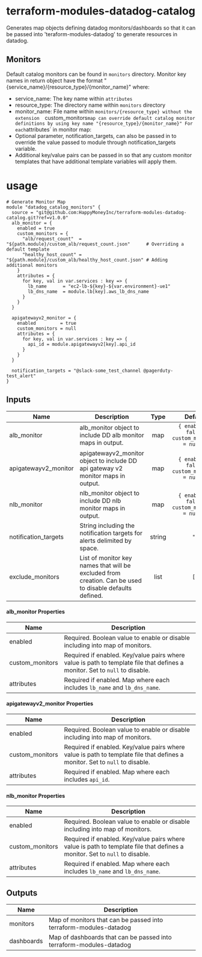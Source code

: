 # terraform-modules-datadog-catalog
Generates map objects defining datadog monitors/dashboards so that it can be passed into 'teraform-modules-datadog' to generate resources in datadog.

## Monitors
Default catalog monitors can be found in `monitors` directory.
Monitor key names in return object have the format "{service_name}/{resource_type}/{monitor_name}" where:
- service_name: The key name within `attributes`
- resource_type: The directory name within `monitors` directory
- monitor_name: File name within `monitors/{resource_type} without the extension 
`custom_monitors` map can override default catalog monitor definitions by using key name "{resource_type}/{monitor_name}"
For each `attributes` in monitor map:
- Optional parameter, notification_targets, can also be passed in to override the value passed to module through notification_targets variable.
- Additional key/value pairs can be passed in so that any custom monitor templates that have additional template variables will apply them.

# usage #
```hcl
# Generate Monitor Map
module "datadog_catalog_monitors" {
  source = "git@github.com:HappyMoneyInc/terraform-modules-datadog-catalog.git?ref=v1.0.0"
  alb_monitor = {
    enabled = true
    custom_monitors = {
      "alb/request_count"  = "${path.module}/custom_alb/request_count.json"      # Overriding a default template
      "healthy_host_count" = "${path.module}/custom_alb/healthy_host_count.json" # Adding additional monitors
    }
    attributes = {
      for key, val in var.services : key => {
        lb_name      = "ec2-lb-${key}-${var.environment}-ue1"
        lb_dns_name  = module.lb[key].aws_lb_dns_name
      }
    }
  }

  apigatewayv2_monitor = {
    enabled         = true
    custom_monitors = null
    attributes = {
      for key, val in var.services : key => {
        api_id = module.apigatewayv2[key].api_id
      }
    }
  }

  notification_targets = "@slack-some_test_channel @pagerduty-test_alert"
}
```

## Inputs
| Name | Description | Type | Default | Required |
|------|-------------|:----:|:-----:|:-----:|
| alb_monitor | alb_monitor object to include DD alb monitor maps in output. | map | `{ enabled = false, custom_monitors = null }` | no |
| apigatewayv2_monitor | apigatewayv2_monitor object to include DD api gateway v2 monitor maps in output. | map | `{ enabled = false, custom_monitors = null }` | no |
| nlb_monitor | nlb_monitor object to include DD nlb monitor maps in output. | map | `{ enabled = false, custom_monitors = null }` | no |
| notification_targets | String including the notification targets for alerts delimited by space. | string | `""` | no |
| exclude_monitors | List of monitor key names that will be excluded from creation. Can be used to disable defaults defined. | list | `[]` | no |

#### alb_monitor Properties
| Name | Description |
|------|-------------|
| enabled | Required. Boolean value to enable or disable including into map of monitors. |
| custom_monitors | Required if enabled. Key/value pairs where value is path to template file that defines a monitor. Set to `null` to disable. |
| attributes | Required if enabled. Map where each includes `lb_name` and `lb_dns_name`. |

#### apigatewayv2_monitor Properties
| Name | Description |
|------|-------------|
| enabled | Required. Boolean value to enable or disable including into map of monitors. |
| custom_monitors | Required if enabled. Key/value pairs where value is path to template file that defines a monitor. Set to `null` to disable. |
| attributes | Required if enabled. Map where each includes `api_id`. |

#### nlb_monitor Properties
| Name | Description |
|------|-------------|
| enabled | Required. Boolean value to enable or disable including into map of monitors. |
| custom_monitors | Required if enabled. Key/value pairs where value is path to template file that defines a monitor. Set to `null` to disable. |
| attributes | Required if enabled. Map where each includes `lb_name` and `lb_dns_name`. |

## Outputs
| Name | Description |
|------|-------------|
| monitors | Map of monitors that can be passed into terraform-modules-datadog |
| dashboards | Map of dashboards that can be passed into terraform-modules-datadog |